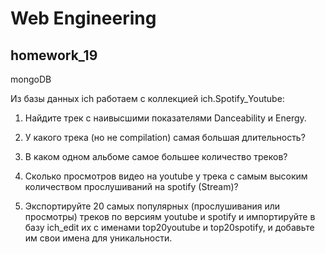 # Web Engineering

## homework_19

mongoDB

Из базы данных ich работаем с коллекцией ich.Spotify_Youtube:

1. Найдите трек с наивысшими показателями  Danceability и Energy. 

2. У какого трека (но не compilation) самая большая длительность? 

3. В каком одном альбоме самое большее количество треков? 

4. Сколько просмотров видео на youtube у трека с самым высоким количеством прослушиваний на spotify (Stream)? 

5. Экспортируйте 20 самых популярных (прослушивания или просмотры) треков по версиям youtube и spotify и импортируйте в базу ich_edit их с именами top20youtube и top20spotify, и добавьте им свои имена для уникальности.